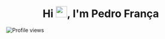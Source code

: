 <h1 align="center">Hi <img src="https://raw.githubusercontent.com/kaueMarques/kaueMarques/master/hi.gif" height="30px">, I'm Pedro França</h1>
<p align="left"> <img src="https://komarev.com/ghpvc/?username=pedroofrancaa&color=yellow" alt="Profile views" /> </p>
